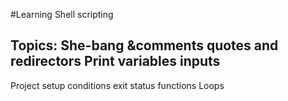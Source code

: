 #Learning Shell scripting

Topics:
She-bang &comments
quotes and redirectors
Print
variables
inputs
------
Project setup
conditions
exit status
functions
Loops

